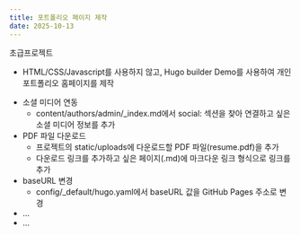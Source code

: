 ```yaml
---
title: 포트폴리오 페이지 제작
date: 2025-10-13
---
```


초급프로젝트
  - HTML/CSS/Javascript를 사용하지 않고, Hugo builder Demo를 사용하여 개인 포트폴리오 홈페이지를 제작

<!--more-->

- 소셜 미디어 연동
  - content/authors/admin/_index.md에서 social: 섹션을 찾아 연결하고 싶은 소셜 미디어 정보를 추가
- PDF 파일 다운로드
  - 프로젝트의 static/uploads에 다운로드할 PDF 파일(resume.pdf)을 추가
  - 다운로드 링크를 추가하고 싶은 페이지(.md)에 마크다운 링크 형식으로 링크를 추가
- baseURL 변경
  - config/_default/hugo.yaml에서 baseURL 값을 GitHub Pages 주소로 변경
- ... 
- ...
